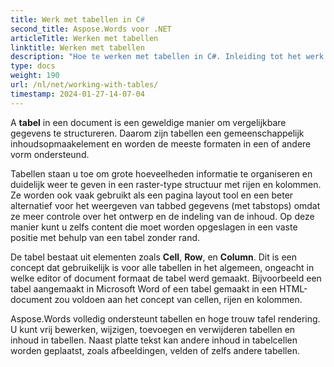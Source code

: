 ```yaml
---
title: Werk met tabellen in C#
second_title: Aspose.Words voor .NET
articleTitle: Werken met tabellen
linktitle: Werken met tabellen
description: "Hoe te werken met tabellen in C#. Inleiding tot het werk met tabellen en tabellen in Aspose.Words voor .NET."
type: docs
weight: 190
url: /nl/net/working-with-tables/
timestamp: 2024-01-27-14-07-04
---
```


A **tabel** in een document is een geweldige manier om vergelijkbare gegevens te structureren. Daarom zijn tabellen een gemeenschappelijk inhoudsopmaakelement en worden de meeste formaten in een of andere vorm ondersteund.

Tabellen staan u toe om grote hoeveelheden informatie te organiseren en duidelijk weer te geven in een raster-type structuur met rijen en kolommen. Ze worden ook vaak gebruikt als een pagina layout tool en een beter alternatief voor het weergeven van tabbed gegevens (met tabstops) omdat ze meer controle over het ontwerp en de indeling van de inhoud. Op deze manier kunt u zelfs content die moet worden opgeslagen in een vaste positie met behulp van een tabel zonder rand.

De tabel bestaat uit elementen zoals **Cell**, **Row**, en **Column**. Dit is een concept dat gebruikelijk is voor alle tabellen in het algemeen, ongeacht in welke editor of document formaat de tabel werd gemaakt. Bijvoorbeeld een tabel aangemaakt in Microsoft Word of een tabel gemaakt in een HTML-document zou voldoen aan het concept van cellen, rijen en kolommen.

Aspose.Words volledig ondersteunt tabellen en hoge trouw tafel rendering. U kunt vrij bewerken, wijzigen, toevoegen en verwijderen tabellen en inhoud in tabellen. Naast platte tekst kan andere inhoud in tabelcellen worden geplaatst, zoals afbeeldingen, velden of zelfs andere tabellen.
